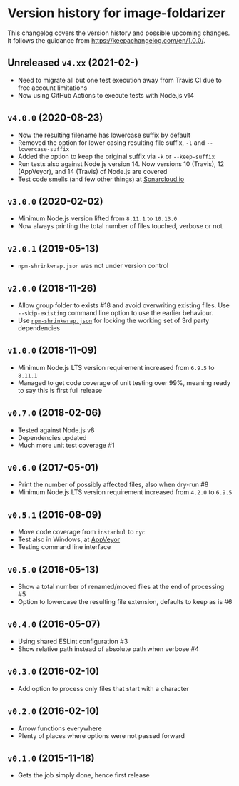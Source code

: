 # Version history for image-foldarizer

This changelog covers the version history and possible upcoming changes.
It follows the guidance from https://keepachangelog.com/en/1.0.0/.

## Unreleased `v4.xx` (2021-02-)
- Need to migrate all but one test execution away from Travis CI due to free account limitations
- Now using GitHub Actions to execute tests with Node.js v14

## `v4.0.0` (2020-08-23)
- Now the resulting filename has lowercase suffix by default
- Removed the option for lower casing resulting file suffix, `-l` and `--lowercase-suffix`
- Added the option to keep the original suffix via `-k` or `--keep-suffix`
- Run tests also against Node.js version 14. Now versions 10 (Travis), 12 (AppVeyor), and 14 (Travis) of Node.js are covered
- Test code smells (and few other things) at [Sonarcloud.io](https://sonarcloud.io/dashboard?id=paazmaya_image-foldarizer)

## `v3.0.0` (2020-02-02)
- Minimum Node.js version lifted from `8.11.1` to `10.13.0`
- Now always printing the total number of files touched, verbose or not

## `v2.0.1` (2019-05-13)
- `npm-shrinkwrap.json` was not under version control

## `v2.0.0` (2018-11-26)
- Allow group folder to exists #18 and avoid overwriting existing files. Use `--skip-existing` command line option to use the earlier behaviour.
- Use [`npm-shrinkwrap.json`](https://docs.npmjs.com/files/shrinkwrap.json) for locking the working set of 3rd party dependencies

## `v1.0.0` (2018-11-09)
- Minimum Node.js LTS version requirement increased from `6.9.5` to `8.11.1`
- Managed to get code coverage of unit testing over 99%, meaning ready to say this is first full release

## `v0.7.0` (2018-02-06)
- Tested against Node.js v8
- Dependencies updated
- Much more unit test coverage #1

## `v0.6.0` (2017-05-01)
- Print the number of possibly affected files, also when dry-run #8
- Minimum Node.js LTS version requirement increased from `4.2.0` to `6.9.5`

## `v0.5.1` (2016-08-09)
- Move code coverage from `instanbul` to `nyc`
- Test also in Windows, at [AppVeyor](https://ci.appveyor.com/project/paazmaya/image-foldarizer)
- Testing command line interface

## `v0.5.0` (2016-05-13)
- Show a total number of renamed/moved files at the end of processing #5
- Option to lowercase the resulting file extension, defaults to keep as is #6

## `v0.4.0` (2016-05-07)
- Using shared ESLint configuration #3
- Show relative path instead of absolute path when verbose #4

## `v0.3.0` (2016-02-10)
- Add option to process only files that start with a character

## `v0.2.0` (2016-02-10)
- Arrow functions everywhere
- Plenty of places where options were not passed forward

## `v0.1.0` (2015-11-18)
- Gets the job simply done, hence first release
